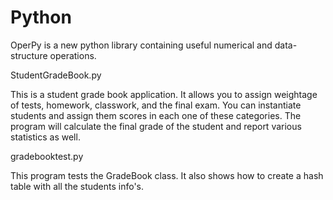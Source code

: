 Python
======

OperPy is a new python library containing useful numerical and data-structure operations.

StudentGradeBook.py

This is a student grade book application. It allows you to assign weightage of tests, homework, classwork, 
and the final exam. You can instantiate students and assign them scores in each one of these categories. The program
will calculate the final grade of the student and report various statistics as well.

gradebooktest.py

This program tests the GradeBook class. It also shows how to create a hash table with all the students info's.
